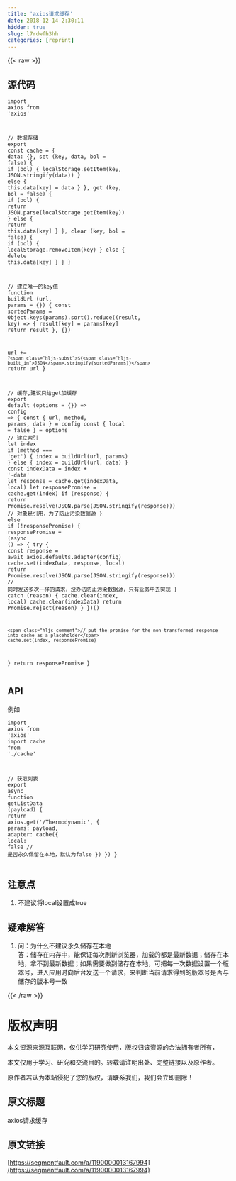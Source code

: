 ```yaml
---
title: 'axios请求缓存' 
date: 2018-12-14 2:30:11
hidden: true
slug: l7rdwfh3hh
categories: [reprint]
---
```


{{< raw >}}

                    
<h2 id="articleHeader0">源代码</h2>
<div class="widget-codetool" style="display:none;">
      <div class="widget-codetool--inner">
      <span class="selectCode code-tool" data-toggle="tooltip" data-placement="top" title="" data-original-title="全选"></span>
      <span type="button" class="copyCode code-tool" data-toggle="tooltip" data-placement="top" data-clipboard-text="import axios from 'axios'

// 数据存储
export const cache = {
  data: {},
  set (key, data, bol = false) {
    if (bol) {
      localStorage.setItem(key, JSON.stringify(data))
    } else {
      this.data[key] = data
    }
  },
  get (key, bol = false) {
    if (bol) {
      return JSON.parse(localStorage.getItem(key))
    } else {
      return this.data[key]
    }
  },
  clear (key, bol = false) {
    if (bol) {
      localStorage.removeItem(key)
    } else {
      delete this.data[key]
    }
  }
}

// 建立唯一的key值
function buildUrl (url, params = {}) {
  const sortedParams = Object.keys(params).sort().reduce((result, key) => {
    result[key] = params[key]
    return result
  }, {})

  url += `?${JSON.stringify(sortedParams)}`
  return url
}

// 缓存,建议只给get加缓存
export default (options = {}) => config => {
  const { url, method, params, data } = config
  const { local = false } = options
  // 建立索引
  let index
  if (method === 'get') {
    index = buildUrl(url, params)
  } else {
    index = buildUrl(url, data)
  }
  const indexData = index + '-data'
  let response = cache.get(indexData, local)
  let responsePromise = cache.get(index)
  if (response) {
    return Promise.resolve(JSON.parse(JSON.stringify(response))) // 对象是引用，为了防止污染数据源
  } else if (!responsePromise) {
    responsePromise = (async () => {
      try {
        const response = await axios.defaults.adapter(config)
        cache.set(indexData, response, local)
        return Promise.resolve(JSON.parse(JSON.stringify(response))) // 同时发送多次一样的请求，没办法防止污染数据源，只有业务中去实现
      } catch (reason) {
        cache.clear(index, local)
        cache.clear(indexData)
        return Promise.reject(reason)
      }
    })()

    // put the promise for the non-transformed response into cache as a placeholder
    cache.set(index, responsePromise)
  }
  return responsePromise
}
" title="" data-original-title="复制"></span>
      <span type="button" class="saveToNote code-tool" data-toggle="tooltip" data-placement="top" title="" data-original-title="放进笔记"></span>
      </div>
      </div><pre class="javascript hljs"><code class="javascript"><span class="hljs-keyword">import</span> axios <span class="hljs-keyword">from</span> <span class="hljs-string">'axios'</span>

<span class="hljs-comment">// 数据存储</span>
<span class="hljs-keyword">export</span> <span class="hljs-keyword">const</span> cache = {
  <span class="hljs-attr">data</span>: {},
  set (key, data, bol = <span class="hljs-literal">false</span>) {
    <span class="hljs-keyword">if</span> (bol) {
      localStorage.setItem(key, <span class="hljs-built_in">JSON</span>.stringify(data))
    } <span class="hljs-keyword">else</span> {
      <span class="hljs-keyword">this</span>.data[key] = data
    }
  },
  get (key, bol = <span class="hljs-literal">false</span>) {
    <span class="hljs-keyword">if</span> (bol) {
      <span class="hljs-keyword">return</span> <span class="hljs-built_in">JSON</span>.parse(localStorage.getItem(key))
    } <span class="hljs-keyword">else</span> {
      <span class="hljs-keyword">return</span> <span class="hljs-keyword">this</span>.data[key]
    }
  },
  clear (key, bol = <span class="hljs-literal">false</span>) {
    <span class="hljs-keyword">if</span> (bol) {
      localStorage.removeItem(key)
    } <span class="hljs-keyword">else</span> {
      <span class="hljs-keyword">delete</span> <span class="hljs-keyword">this</span>.data[key]
    }
  }
}

<span class="hljs-comment">// 建立唯一的key值</span>
<span class="hljs-function"><span class="hljs-keyword">function</span> <span class="hljs-title">buildUrl</span> (<span class="hljs-params">url, params = {}</span>) </span>{
  <span class="hljs-keyword">const</span> sortedParams = <span class="hljs-built_in">Object</span>.keys(params).sort().reduce(<span class="hljs-function">(<span class="hljs-params">result, key</span>) =&gt;</span> {
    result[key] = params[key]
    <span class="hljs-keyword">return</span> result
  }, {})

  url += <span class="hljs-string">`?<span class="hljs-subst">${<span class="hljs-built_in">JSON</span>.stringify(sortedParams)}</span>`</span>
  <span class="hljs-keyword">return</span> url
}

<span class="hljs-comment">// 缓存,建议只给get加缓存</span>
<span class="hljs-keyword">export</span> <span class="hljs-keyword">default</span> (options = {}) =&gt; <span class="hljs-function"><span class="hljs-params">config</span> =&gt;</span> {
  <span class="hljs-keyword">const</span> { url, method, params, data } = config
  <span class="hljs-keyword">const</span> { local = <span class="hljs-literal">false</span> } = options
  <span class="hljs-comment">// 建立索引</span>
  <span class="hljs-keyword">let</span> index
  <span class="hljs-keyword">if</span> (method === <span class="hljs-string">'get'</span>) {
    index = buildUrl(url, params)
  } <span class="hljs-keyword">else</span> {
    index = buildUrl(url, data)
  }
  <span class="hljs-keyword">const</span> indexData = index + <span class="hljs-string">'-data'</span>
  <span class="hljs-keyword">let</span> response = cache.get(indexData, local)
  <span class="hljs-keyword">let</span> responsePromise = cache.get(index)
  <span class="hljs-keyword">if</span> (response) {
    <span class="hljs-keyword">return</span> <span class="hljs-built_in">Promise</span>.resolve(<span class="hljs-built_in">JSON</span>.parse(<span class="hljs-built_in">JSON</span>.stringify(response))) <span class="hljs-comment">// 对象是引用，为了防止污染数据源</span>
  } <span class="hljs-keyword">else</span> <span class="hljs-keyword">if</span> (!responsePromise) {
    responsePromise = <span class="hljs-function">(<span class="hljs-params"><span class="hljs-keyword">async</span> (</span>) =&gt;</span> {
      <span class="hljs-keyword">try</span> {
        <span class="hljs-keyword">const</span> response = <span class="hljs-keyword">await</span> axios.defaults.adapter(config)
        cache.set(indexData, response, local)
        <span class="hljs-keyword">return</span> <span class="hljs-built_in">Promise</span>.resolve(<span class="hljs-built_in">JSON</span>.parse(<span class="hljs-built_in">JSON</span>.stringify(response))) <span class="hljs-comment">// 同时发送多次一样的请求，没办法防止污染数据源，只有业务中去实现</span>
      } <span class="hljs-keyword">catch</span> (reason) {
        cache.clear(index, local)
        cache.clear(indexData)
        <span class="hljs-keyword">return</span> <span class="hljs-built_in">Promise</span>.reject(reason)
      }
    })()

    <span class="hljs-comment">// put the promise for the non-transformed response into cache as a placeholder</span>
    cache.set(index, responsePromise)
  }
  <span class="hljs-keyword">return</span> responsePromise
}
</code></pre>
<h2 id="articleHeader1">API</h2>
<p>例如</p>
<div class="widget-codetool" style="display:none;">
      <div class="widget-codetool--inner">
      <span class="selectCode code-tool" data-toggle="tooltip" data-placement="top" title="" data-original-title="全选"></span>
      <span type="button" class="copyCode code-tool" data-toggle="tooltip" data-placement="top" data-clipboard-text="import axios from 'axios'
import cache from './cache'
 
// 获取列表
export async function getListData (payload) {
  return axios.get('/Thermodynamic', {
    params: payload,
    adapter: cache({
      local: false // 是否永久保留在本地，默认为false
    })
  })
}" title="" data-original-title="复制"></span>
      <span type="button" class="saveToNote code-tool" data-toggle="tooltip" data-placement="top" title="" data-original-title="放进笔记"></span>
      </div>
      </div><pre class="javascript hljs"><code class="javascript"><span class="hljs-keyword">import</span> axios <span class="hljs-keyword">from</span> <span class="hljs-string">'axios'</span>
<span class="hljs-keyword">import</span> cache <span class="hljs-keyword">from</span> <span class="hljs-string">'./cache'</span>
 
<span class="hljs-comment">// 获取列表</span>
<span class="hljs-keyword">export</span> <span class="hljs-keyword">async</span> <span class="hljs-function"><span class="hljs-keyword">function</span> <span class="hljs-title">getListData</span> (<span class="hljs-params">payload</span>) </span>{
  <span class="hljs-keyword">return</span> axios.get(<span class="hljs-string">'/Thermodynamic'</span>, {
    <span class="hljs-attr">params</span>: payload,
    <span class="hljs-attr">adapter</span>: cache({
      <span class="hljs-attr">local</span>: <span class="hljs-literal">false</span> <span class="hljs-comment">// 是否永久保留在本地，默认为false</span>
    })
  })
}</code></pre>
<h2 id="articleHeader2">注意点</h2>
<ol><li>不建议将local设置成true</li></ol>
<h2 id="articleHeader3">疑难解答</h2>
<ol><li>问：为什么不建议永久储存在本地<br>   答：储存在内存中，能保证每次刷新浏览器，加载的都是最新数据；储存在本地，拿不到最新数据；如果需要做到储存在本地，可把每一次数据设置一个版本号，进入应用时向后台发送一个请求，来判断当前请求得到的版本号是否与储存的版本号一致</li></ol>

                
{{< /raw >}}

# 版权声明
本文资源来源互联网，仅供学习研究使用，版权归该资源的合法拥有者所有，

本文仅用于学习、研究和交流目的。转载请注明出处、完整链接以及原作者。

原作者若认为本站侵犯了您的版权，请联系我们，我们会立即删除！

## 原文标题
axios请求缓存

## 原文链接
[https://segmentfault.com/a/1190000013167994](https://segmentfault.com/a/1190000013167994)

